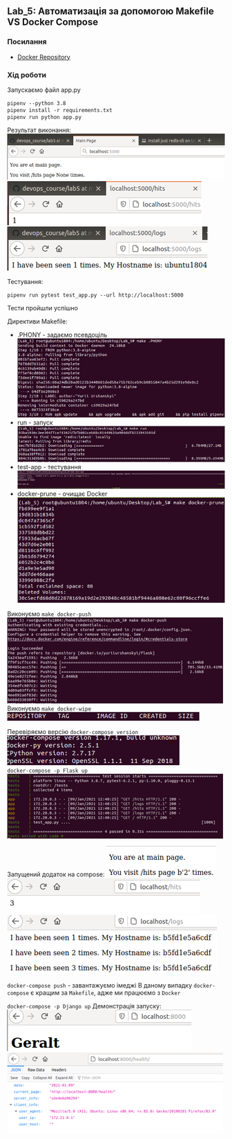 ## Lab_5: Автоматизація за допомогою Makefile VS Docker Compose
### Посилання
+ [Docker Repository](https://hub.docker.com/repository/docker/yuriiurshanskyi/flask)


### Хід роботи

Запускаємо файл app.py
```
pipenv --python 3.8
pipenv install -r requirements.txt
pipenv run python app.py
```
Результат виконання:  
![](./img/localhost_5000.png)  
![](./img/localhost_hits.png)  
![](./img/localhost_logs.png)  

Тестування:
```
pipenv run pytest test_app.py --url http://localhost:5000
```
Тести пройшли успішно

Директиви Makefile:  
+ .PHONY - задаємо псевдоціль  
![](./img/make_PHONY.png)  
+ run - запуск  
![](./img/make_run.png)  
+ test-app - тестування  
![](./img/make_test-app.png)  
+ docker-prune - очищає Docker  
![](./img/make_docker-prune.png)  


Виконуємо `make docker-push`
![](./img/make_docker-push.png)  
Виконуємо `make docker-wipe`
![](./img/make_docker-wipe.png)

Перевіряємо версію `docker-compose version`  
![](./img/docker-compose_version.png)  
`docker-compose -p Flask up`  
![](./img/docker-compose_Flask.png)  

Запущений додаток на compose:
![](./img/localhost.png)  
![](./img/localhost80hits.png)  
![](./img/localhost80logs.png)  

`docker-compose push` - завантажуємо імеджі
В даному випадку `docker-compose` є кращим за `Makefile`, адже ми працюємо з `Docker`

`docker-compose -p Django up`
Демонстрація запуску:  
![](./img/django.png)  
![](./img/django_health.png)  
